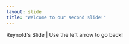 ```yaml
---
layout: slide
title: "Welcome to our second slide!"
---
```

Reynold's Slide | 
Use the left arrow to go back!
